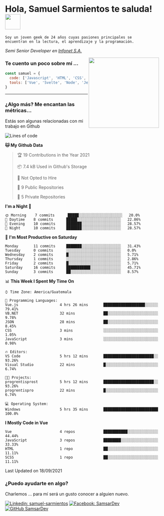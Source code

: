 <h1>Hola, Samuel Sarmientos te saluda! <img src="https://media.giphy.com/media/ZEOAnq3ockGojO0E7n/giphy.gif" width="50"></h1>
<code>Soy un joven geek de 24 años cuyas pasiones principales se
encuentran en la lectura, el aprendizaje y la programación.</code>
<br>
<p><em>Semi Senior Developer en <a href="https://www.progrentis.com/">Infonet S.A.</a>
</em></p>
<img align='right' src="https://media.giphy.com/media/du3J3cXyzhj75IOgvA/giphy.gif" width="230">

### Te cuento un poco sobre mí ...

```javascript
const samuel = {
  code: ['Javascript', 'HTML', 'CSS', 'SASS', 'Python', 'C#'],
  tools: ['Vue', 'Svelte', 'Node', 'Jest', 'Strapi']
}
```
---

### ¿Algo más? Me encantan las métricas...
Estás son algunas relacionadas con mi trabajo en Github

<!--START_SECTION:waka-->
![Lines of code](https://img.shields.io/badge/From%20Hello%20World%20I%27ve%20Written-94746%20lines%20of%20code-blue)

**🐱 My Github Data** 

> 🏆 19 Contributions in the Year 2021
 > 
> 📦 7.4 kB Used in Github's Storage 
 > 
> 🚫 Not Opted to Hire
 > 
> 📜 9 Public Repositories 
 > 
> 🔑 5 Private Repositories  
 > 
**I'm a Night 🦉** 

```text
🌞 Morning    7 commits      █████░░░░░░░░░░░░░░░░░░░░   20.0% 
🌆 Daytime    8 commits      █████░░░░░░░░░░░░░░░░░░░░   22.86% 
🌃 Evening    10 commits     ███████░░░░░░░░░░░░░░░░░░   28.57% 
🌙 Night      10 commits     ███████░░░░░░░░░░░░░░░░░░   28.57%

```
📅 **I'm Most Productive on Saturday** 

```text
Monday       11 commits     ███████░░░░░░░░░░░░░░░░░░   31.43% 
Tuesday      0 commits      ░░░░░░░░░░░░░░░░░░░░░░░░░   0.0% 
Wednesday    2 commits      █░░░░░░░░░░░░░░░░░░░░░░░░   5.71% 
Thursday     1 commits      ░░░░░░░░░░░░░░░░░░░░░░░░░   2.86% 
Friday       2 commits      █░░░░░░░░░░░░░░░░░░░░░░░░   5.71% 
Saturday     16 commits     ███████████░░░░░░░░░░░░░░   45.71% 
Sunday       3 commits      ██░░░░░░░░░░░░░░░░░░░░░░░   8.57%

```


📊 **This Week I Spent My Time On** 

```text
⌚︎ Time Zone: America/Guatemala

💬 Programming Languages: 
Vue.js                   4 hrs 26 mins       ███████████████████░░░░░░   79.41% 
VB.NET                   32 mins             ██░░░░░░░░░░░░░░░░░░░░░░░   9.78% 
JSON                     28 mins             ██░░░░░░░░░░░░░░░░░░░░░░░   8.45% 
CSS                      3 mins              ░░░░░░░░░░░░░░░░░░░░░░░░░   1.05% 
JavaScript               3 mins              ░░░░░░░░░░░░░░░░░░░░░░░░░   0.98%

🔥 Editors: 
VS Code                  5 hrs 12 mins       ███████████████████████░░   93.26% 
Visual Studio            22 mins             █░░░░░░░░░░░░░░░░░░░░░░░░   6.74%

🐱‍💻 Projects: 
progrentisprost          5 hrs 12 mins       ███████████████████████░░   93.26% 
progrentispro            22 mins             █░░░░░░░░░░░░░░░░░░░░░░░░   6.74%

💻 Operating System: 
Windows                  5 hrs 35 mins       █████████████████████████   100.0%

```

**I Mostly Code in Vue** 

```text
Vue                      4 repos             ███████████░░░░░░░░░░░░░░   44.44% 
JavaScript               3 repos             ████████░░░░░░░░░░░░░░░░░   33.33% 
HTML                     1 repo              ██░░░░░░░░░░░░░░░░░░░░░░░   11.11% 
SCSS                     1 repo              ██░░░░░░░░░░░░░░░░░░░░░░░   11.11%

```



 Last Updated on 18/09/2021
<!--END_SECTION:waka-->

### ¿Puedo ayudarte en algo?
Charlemos ... para mí será un gusto conocer a alguien nuevo.

[![Linkedin: samuel-sarmientos](https://img.shields.io/badge/-Samuel%20Sarmientos-blue?style=flat-square&logo=Linkedin&logoColor=white)](https://www.linkedin.com/in/samuel-sarmientos)
[![Facebook: SamsarDev](https://img.shields.io/badge/-SamsarDev-white?style=flat-square&logo=Facebook)](https://www.facebook.com/Samsar.Dev)
[![GitHub SamsarDev](https://img.shields.io/github/followers/SamsarDev?label=follow&style=social)](https://github.com/SamsarDev)
